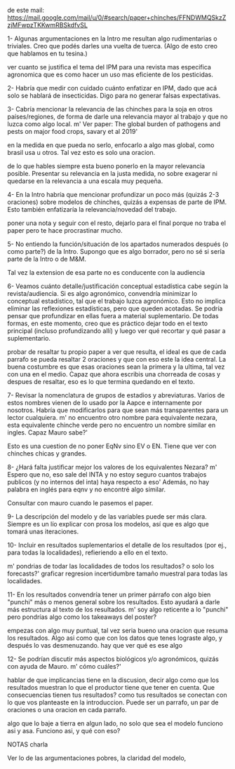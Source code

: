 de este mail: 
https://mail.google.com/mail/u/0/#search/paper+chinches/FFNDWMQSkzZzjMFwpzTKKwmRBSkdfvSL






1- Algunas argumentaciones en la Intro me resultan algo rudimentarias o triviales. Creo que podés darles una vuelta de tuerca. (Algo de esto creo que hablamos en tu tesina.)

  ver cuanto se justifica el tema del IPM para una revista mas especifica agronomica que es como hacer un uso mas eficiente de los pesticidas. 
  

2- Habría que medir con cuidado cuánto enfatizar en IPM, dado que acá solo se hablará de insecticidas. Digo para no generar falsas expectativas.

  

3- Cabría mencionar la relevancia de las chinches para la soja en otros países/regiones, de forma de darle una relevancia mayor al trabajo y que no luzca como algo local.
m' Ver paper: The global burden of pathogens and pests on
major food crops, savary et al 2019'
  
en la medida en que pueda no serlo, enfocarlo a algo mas global, como brasil usa u otros. Tal  vez esto es solo una oracion. 

de lo que hables siempre esta bueno ponerlo en la mayor relevancia posible. Presentar su relevancia en la justa medida, no sobre exagerar ni quedarse en la relevancia a una escala muy pequeña. 



4- En la Intro habría que mencionar profundizar un poco más (quizás 2-3 oraciones) sobre modelos de chinches, quizás a expensas de parte de IPM. Esto también enfatizaría la relevancia/novedad del trabajo.

poner una nota y seguir con el resto, dejarlo para el final porque no traba el paper pero te hace procrastinar mucho. 
  


5- No entiendo la función/situación de los apartados numerados después (o como parte?) de la Intro. Supongo que es algo borrador, pero no sé si sería parte de la Intro o de M&M.  

Tal vez la extension de esa parte no es conducente con la audiencia 


  

6- Veamos cuánto detalle/justificación conceptual estadística cabe según la revista/audiencia. Si es algo agronómico, convendría minimizar lo conceptual estadístico, tal que el trabajo luzca agronómico. Esto no implica eliminar las reflexiones estadísticas, pero que queden acotadas. Se podría pensar que profundizar en ellas fuera a material suplementario. De todas formas, en este momento, creo que es práctico dejar todo en el texto principal (incluso profundizando allí) y luego ver qué recortar y qué pasar a suplementario.  

probar de resaltar tu propio paper a ver que resulta, el ideal es que de cada parrafo se pueda resaltar 2 oraciones y que con eso este la idea central. La buena costumbre es que esas oraciones sean la primera y la ultima, tal vez con una en el medio. 
Capaz que ahora escribis una chorreada de cosas y despues de resaltar, eso es lo que termina quedando en el texto. 
  

7- Revisar la nomenclatura de grupos de estadios y abreviaturas. Varios de estos nombres vienen de lo usado por la Aapce e internamente por nosotros. Habría que modificarlos para que sean más transparentes para un lector cualquiera.
m' no encuentro otro nombre para equivalente nezara, esta equivalente chinche verde pero no encuentro un nombre similar en ingles. Capaz Mauro sabe?' 

Esto es una cuestion de no poner EqNv sino EV o EN. 
Tiene que ver con chinches chicas y grandes. 



8- ¿Hará falta justificar mejor los valores de los equivalentes Nezara?
m' Espero que no, eso sale del INTA y no estoy seguro cuantos trabajos publicos (y no internos del inta) haya respecto a eso' Además, no hay palabra en inglés para eqnv y no encontré algo similar. 

Consultar con mauro cuando le pasemos el paper. 

  

9- La descripción del modelo y de las variables puede ser más clara. Siempre es un lío explicar con prosa los modelos, así que es algo que tomará unas iteraciones.

  

10- Incluir en resultados suplementarios el detalle de los resultados (por ej., para todas la localidades), refieriendo a ello en el texto.  

m' pondrias de todar las localidades de todos los resultados? o solo los forecasts?'
graficar regresion incertidumbre tamaño muestral para todas las localidades. 



11- En los resultados convendría tener un primer párrafo con algo bien "punchi" más o menos general sobre los resultados. Esto ayudará a darle más estructura al texto de los resultados.
m' soy algo reticente a lo "punchi" pero pondrías algo como los takeaways del poster?

empezas con algo muy puntual, tal vez seria bueno una oracion que resuma los resultados. Algo asi como que con los datos que tenes lograste algo, y después lo vas desmenuzando. hay que ver qué es ese algo
  

12- Se podrían discutir más aspectos biológicos y/o agronómicos, quizás con ayuda de Mauro.
m' cómo cuáles?'

hablar de que implicancias tiene en la discusion, decir algo como que los resultados muestran lo que el productor tiene que tener en cuenta. Que consecuencias tienen tus resultados?  como tus resultados se conectan con lo que vos planteaste en la introduccion. Puede ser un parrafo, un par de oraciones o una oracion en cada parrafo. 


algo que lo baje a tierra en algun lado, no solo que sea el modelo funciono asi y asa. Funciono asi, y qué con eso?




NOTAS charla

Ver lo de las argumentaciones pobres, 
la claridad del modelo, 
